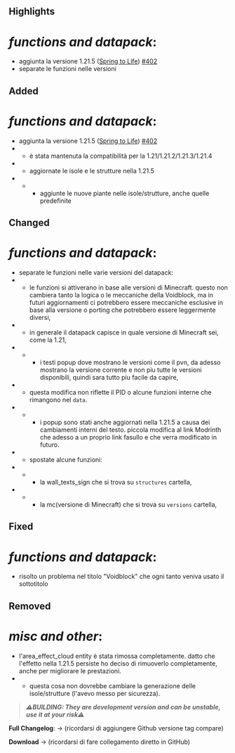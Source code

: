 ## Highlights

# _functions and datapack_:

- aggiunta la versione 1.21.5 ([Spring to Life](https://www.minecraft.net/en-us/article/minecraft-java-edition-1-21-5)) [#402](https://github.com/Loweredgames/Voidblock/pull/402)
- separate le funzioni nelle versioni

## Added

# _functions and datapack_:

- aggiunta la versione 1.21.5 ([Spring to Life](https://www.minecraft.net/en-us/article/minecraft-java-edition-1-21-5)) [#402](https://github.com/Loweredgames/Voidblock/pull/402)
- - è stata mantenuta la compatibilità per la 1.21/1.21.2/1.21.3/1.21.4
- - aggiornate le isole e le strutture nella 1.21.5
- - - aggiunte le nuove piante nelle isole/strutture, anche quelle predefinite

## Changed

# _functions and datapack_:

- separate le funzioni nelle varie versioni del datapack:
- - le funzioni si attiverano in base alle versioni di Minecraft. questo non cambiera tanto la logica o le meccaniche della Voidblock, ma in futuri aggiornamenti ci potrebbero essere meccaniche esclusive in base alla versione o porting che potrebbero essere leggermente diversi,
- - in generale il datapack capisce in quale versione di Minecraft sei, come la 1.21,
- - - i testi popup dove mostrano le versioni come il pvn, da adesso mostrano la versione corrente e non piu tutte le versioni disponibili, quindi sara tutto piu facile da capire,
- - questa modifica non riflette il PID o alcune funzioni interne che rimangono nel ```data```.
- - - i popup sono stati anche aggiornati nella 1.21.5 a causa dei cambiamenti interni del testo. piccola modifica al link Modrinth che adesso a un proprio link fasullo e che verra modificato in futuro.
- - spostate alcune funzioni: 
- - - la wall_texts_sign che si trova su ```structures``` cartella,
- - - la mc(versione di Minecraft) che si trova su ```versions``` cartella,

## Fixed

# _functions and datapack_:

- risolto un problema nel titolo "Voidblock" che ogni tanto veniva usato il sottotitolo

## Removed

# _misc and other_:

- l'area_effect_cloud entity è stata rimossa completamente. datto che l'effetto nella 1.21.5 persiste ho deciso di rimuoverlo completamente, anche per migliorare le prestazioni.
- - questa cosa non dovrebbe cambiare la generazione delle isole/strutture (l'avevo messo per sicurezza).

> _**⚠️BUILDING: They are development version and can be unstable, use it at your risk⚠️**_

**Full Changelog**: -> (ricordarsi di aggiungere Github versione tag compare)

**Download** -> (ricordarsi di fare collegamento diretto in GitHub)